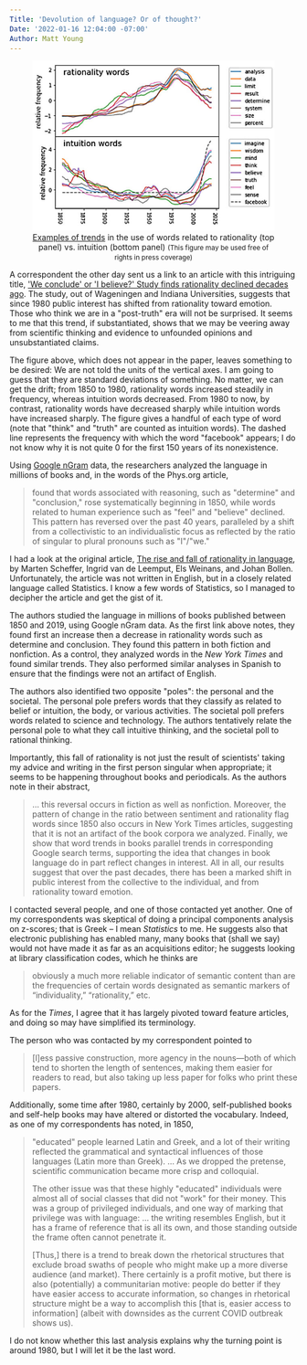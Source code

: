 ```yaml
---
Title: 'Devolution of language? Or of thought?'
Date: '2022-01-16 12:04:00 -07:00'
Author: Matt Young
---
```

<figure>
<img src="/uploads/2022/Rise_Fall_Rationality_Language.jpg" alt="Graphs"/>
<figcaption> <div align=center> <a href="https://phys.org/news/2022-01-rationality-declined-decades.html">Examples of trends</a> in the use of words related to rationality (top panel) vs. intuition (bottom panel) <small>(This figure may be used free of rights in press coverage)</small> </div>
</figcaption>
</figure>

A correspondent the other day sent us a link to an article with this intriguing title, <a href="https://phys.org/news/2022-01-rationality-declined-decades.html">'We conclude' or 'I believe?' Study finds rationality declined decades ago</a>. The study, out of Wageningen and Indiana Universities, suggests that since 1980 public interest has shifted from rationality toward emotion. Those who think we are in a "post-truth" era will not be surprised. It seems to me that this trend, if substantiated, shows that we may be veering away from scientific thinking and evidence to unfounded opinions and unsubstantiated claims.

<!--more-->

The figure above, which does not appear in the paper, leaves something to be desired: We are not told the units of the vertical axes. I am going to guess that they are standard deviations of something. No matter, we can get the drift; from 1850 to 1980, rationality words increased steadily in frequency, whereas intuition words decreased. From 1980 to now, by contrast, rationality words have decreased sharply while intuition words have increased sharply. The figure gives a handful of each type of word (note that "think" and "truth" are counted as intuition words). The dashed line represents the frequency with which the word "facebook" appears; I do not know why it is not quite 0 for the first 150 years of its nonexistence.

Using <a href="https://en.wikipedia.org/wiki/Google_Ngram_Viewer">Google nGram</a> data, the researchers analyzed the language in millions of books and, in the words of the Phys.org article,

<blockquote>found that words associated with reasoning, such as "determine" and "conclusion," rose systematically beginning in 1850, while words related to human experience such as "feel" and "believe" declined. This pattern has reversed over the past 40 years, paralleled by a shift from a collectivistic to an individualistic focus as reflected by the ratio of singular to plural pronouns such as "I"/"we."</blockquote>

I had a look at the original article, <a href=https://www.pnas.org/content/118/51/e2107848118.full>The rise and fall of rationality in language</a>, by Marten Scheffer, Ingrid van de Leemput, Els Weinans, and Johan Bollen. Unfortunately, the article was not written in English, but in a closely related language called Statistics. I know a few words of Statistics, so I managed to decipher the article and get the gist of it.

The authors studied the language in millions of books published between 1850 and 2019, using Google nGram data. As the first link above notes, they found first an increase then a decrease in rationality words such as determine and conclusion. They found this pattern in both fiction and nonfiction. As a control, they analyzed words in the <i>New York Times</i> and found similar trends. They also performed similar analyses in Spanish to ensure that the findings were not an artifact of English.

The authors also identified two opposite "poles": the personal and the societal. The personal pole prefers words that they classify as related to belief or intuition, the body, or various activities. The societal poll prefers words related to science and technology. The authors tentatively relate the personal pole to what they call intuitive thinking, and the societal poll to rational thinking. 

Importantly, this fall of rationality is not just the result of scientists' taking my advice and writing in the first person singular when appropriate; it seems to be happening throughout books and periodicals. As the authors note in their abstract,

<blockquote>… this reversal occurs in fiction as well as nonfiction. Moreover, the pattern of change in the ratio between sentiment and rationality flag words since 1850 also occurs in New York Times articles, suggesting that it is not an artifact of the book corpora we analyzed. Finally, we show that word trends in books parallel trends in corresponding Google search terms, supporting the idea that changes in book language do in part reflect changes in interest. All in all, our results suggest that over the past decades, there has been a marked shift in public interest from the collective to the individual, and from rationality toward emotion.</blockquote>

I contacted several people, and one of those contacted yet another. One of my correspondents was skeptical of doing a principal components analysis on z-scores; that is Greek – I mean <i>Statistics</i> to me. He suggests also that electronic publishing has enabled many, many books that (shall we say) would not have made it as far as an acquisitions editor; he suggests looking at library classification codes, which he thinks are

<blockquote>obviously a much more reliable indicator of semantic content than are the frequencies of certain words designated as semantic markers of “individuality,” “rationality,” etc.</blockquote>

As for the <i>Times</i>, I agree that it has largely pivoted toward feature articles, and doing so may have simplified its terminology.

The person who was contacted by my correspondent pointed to

<blockquote>[l]ess passive construction, more agency in the nouns—both of which tend to shorten the length of sentences, making them easier for readers to read, but also taking up less paper for folks who print these papers.
</blockquote>

Additionally, some time after 1980, certainly by 2000, self-published books and self-help books may have altered or distorted the vocabulary. Indeed, as one of my correspondents has noted, in 1850,

<blockquote><p>"educated" people learned Latin and Greek, and a lot of their writing reflected the grammatical and syntactical influences of those languages (Latin more than Greek). … As we dropped the pretense, scientific communication became more crisp and colloquial.</p>

<p>The other issue was that these highly "educated" individuals were almost all of social classes that did not "work" for their money. This was a group of privileged individuals, and one way of marking that privilege was with language: … the writing resembles English, but it has a frame of reference that is all its own, and those standing outside the frame often cannot penetrate it.</p>

<p>[Thus,] there is a trend to break down the rhetorical structures that exclude broad swaths of people who might make up a more diverse audience (and market). There certainly is a profit motive, but there is also (potentially) a communitarian motive: people do better if they have easier access to accurate information, so changes in rhetorical structure might be a way to accomplish this [that is, easier access to information] (albeit with downsides as the current COVID outbreak shows us).</p></blockquote>

I do not know whether this last analysis explains why the turning point is around 1980, but I will let it be the last word.
